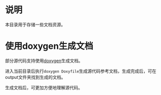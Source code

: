 # 说明

本目录用于存储一些文档资源。

# 使用doxygen生成文档

部分源代码支持使用[doxygen](https://www.doxygen.nl/)生成文档。

进入当前目录后执行`doxygen Doxyfile`生成源代码参考文档，生成完成后，可在output文件夹找到生成的文档。

生成文档后，可更加方便地理解源代码。
